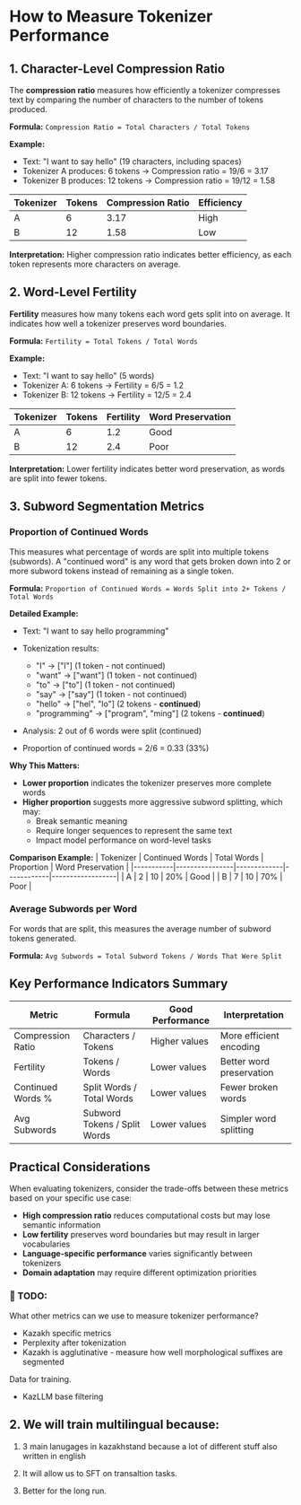 # How to Measure Tokenizer Performance

## 1. Character-Level Compression Ratio

The **compression ratio** measures how efficiently a tokenizer compresses text by comparing the number of characters to the number of tokens produced.

**Formula:** `Compression Ratio = Total Characters / Total Tokens`

**Example:**
- Text: "I want to say hello" (19 characters, including spaces)
- Tokenizer A produces: 6 tokens → Compression ratio = 19/6 = 3.17
- Tokenizer B produces: 12 tokens → Compression ratio = 19/12 = 1.58

| Tokenizer | Tokens | Compression Ratio | Efficiency |
|-----------|--------|------------------|------------|
| A         | 6      | 3.17             | High       |
| B         | 12     | 1.58             | Low        |

**Interpretation:** Higher compression ratio indicates better efficiency, as each token represents more characters on average.

## 2. Word-Level Fertility

**Fertility** measures how many tokens each word gets split into on average. It indicates how well a tokenizer preserves word boundaries.

**Formula:** `Fertility = Total Tokens / Total Words`

**Example:**
- Text: "I want to say hello" (5 words)
- Tokenizer A: 6 tokens → Fertility = 6/5 = 1.2
- Tokenizer B: 12 tokens → Fertility = 12/5 = 2.4

| Tokenizer | Tokens | Fertility | Word Preservation |
|-----------|--------|-----------|------------------|
| A         | 6      | 1.2       | Good             |
| B         | 12     | 2.4       | Poor             |

**Interpretation:** Lower fertility indicates better word preservation, as words are split into fewer tokens.

## 3. Subword Segmentation Metrics

### Proportion of Continued Words
This measures what percentage of words are split into multiple tokens (subwords). A "continued word" is any word that gets broken down into 2 or more subword tokens instead of remaining as a single token.

**Formula:** `Proportion of Continued Words = Words Split into 2+ Tokens / Total Words`

**Detailed Example:**
- Text: "I want to say hello programming"
- Tokenization results:
  - "I" → ["I"] (1 token - not continued)
  - "want" → ["want"] (1 token - not continued)  
  - "to" → ["to"] (1 token - not continued)
  - "say" → ["say"] (1 token - not continued)
  - "hello" → ["hel", "lo"] (2 tokens - **continued**)
  - "programming" → ["program", "ming"] (2 tokens - **continued**)

- Analysis: 2 out of 6 words were split (continued)
- Proportion of continued words = 2/6 = 0.33 (33%)

**Why This Matters:**
- **Lower proportion** indicates the tokenizer preserves more complete words
- **Higher proportion** suggests more aggressive subword splitting, which may:
  - Break semantic meaning
  - Require longer sequences to represent the same text
  - Impact model performance on word-level tasks

**Comparison Example:**
| Tokenizer | Continued Words | Total Words | Proportion | Word Preservation |
|-----------|----------------|-------------|------------|------------------|
| A         | 2              | 10          | 20%        | Good             |
| B         | 7              | 10          | 70%        | Poor             |

### Average Subwords per Word
For words that are split, this measures the average number of subword tokens generated.

**Formula:** `Avg Subwords = Total Subword Tokens / Words That Were Split`

## Key Performance Indicators Summary

| Metric | Formula | Good Performance | Interpretation |
|--------|---------|------------------|----------------|
| Compression Ratio | Characters / Tokens | Higher values | More efficient encoding |
| Fertility | Tokens / Words | Lower values | Better word preservation |
| Continued Words % | Split Words / Total Words | Lower values | Fewer broken words |
| Avg Subwords | Subword Tokens / Split Words | Lower values | Simpler word splitting |

## Practical Considerations

When evaluating tokenizers, consider the trade-offs between these metrics based on your specific use case:

- **High compression ratio** reduces computational costs but may lose semantic information
- **Low fertility** preserves word boundaries but may result in larger vocabularies
- **Language-specific performance** varies significantly between tokenizers
- **Domain adaptation** may require different optimization priorities

### 🧠 TODO:

What other metrics can we use to measure tokenizer performance?

* Kazakh specific metrics
* Perplexity after tokenization
* Kazakh is agglutinative - measure how well morphological suffixes are segmented

Data for training.

* KazLLM base filtering

## 2. We will train multilingual because:

1. 3 main lanugages in kazakhstand because a lot of different stuff also written in english

2. It will allow us to SFT on transaltion tasks.

3. Better for the long run.


